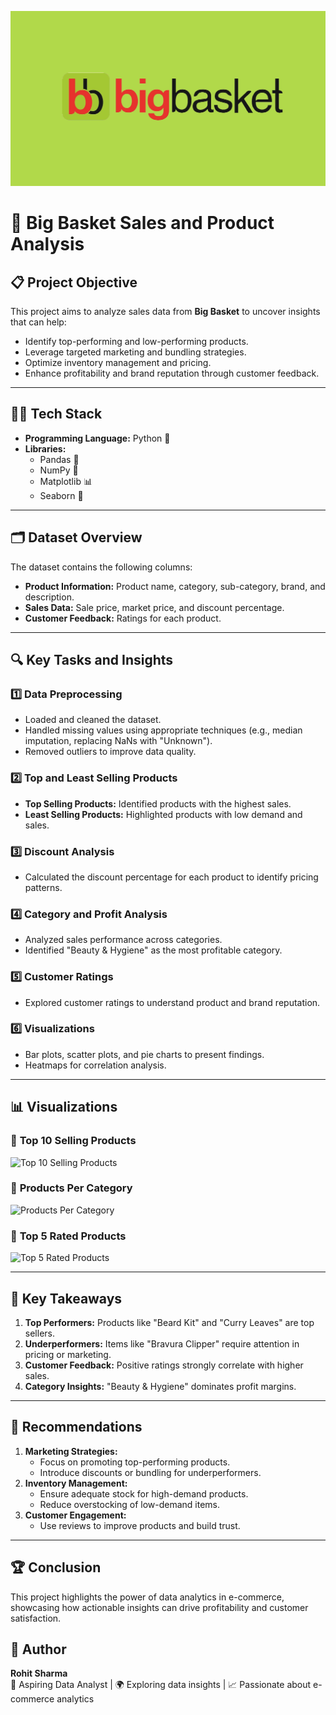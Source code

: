 ![big_basket](https://github.com/rohit6196/python-Big_Basket_analysis/blob/main/Big-basket-01.webp)

# 🛒 **Big Basket Sales and Product Analysis**

## 📋 **Project Objective**
This project aims to analyze sales data from **Big Basket** to uncover insights that can help:
- Identify top-performing and low-performing products.
- Leverage targeted marketing and bundling strategies.
- Optimize inventory management and pricing.
- Enhance profitability and brand reputation through customer feedback.

---

## 🧑‍💻 **Tech Stack**
- **Programming Language:** Python 🐍
- **Libraries:** 
  - Pandas 🐼
  - NumPy 🔢
  - Matplotlib 📊
  - Seaborn 🌈

---

## 🗂 **Dataset Overview**
The dataset contains the following columns:
- **Product Information:** Product name, category, sub-category, brand, and description.
- **Sales Data:** Sale price, market price, and discount percentage.
- **Customer Feedback:** Ratings for each product.

---

## 🔍 **Key Tasks and Insights**
### 1️⃣ **Data Preprocessing**
- Loaded and cleaned the dataset.
- Handled missing values using appropriate techniques (e.g., median imputation, replacing NaNs with "Unknown").
- Removed outliers to improve data quality.

### 2️⃣ **Top and Least Selling Products**
- **Top Selling Products:** Identified products with the highest sales.
- **Least Selling Products:** Highlighted products with low demand and sales.

### 3️⃣ **Discount Analysis**
- Calculated the discount percentage for each product to identify pricing patterns.

### 4️⃣ **Category and Profit Analysis**
- Analyzed sales performance across categories.
- Identified "Beauty & Hygiene" as the most profitable category.

### 5️⃣ **Customer Ratings**
- Explored customer ratings to understand product and brand reputation.

### 6️⃣ **Visualizations**
- Bar plots, scatter plots, and pie charts to present findings.
- Heatmaps for correlation analysis.

---

## 📊 **Visualizations**
### 🔹 **Top 10 Selling Products**
![Top 10 Selling Products](link_to_image)

### 🔹 **Products Per Category**
![Products Per Category](link_to_image)

### 🔹 **Top 5 Rated Products**
![Top 5 Rated Products](link_to_image)

---

## 🔑 **Key Takeaways**
1. **Top Performers:** Products like "Beard Kit" and "Curry Leaves" are top sellers.
2. **Underperformers:** Items like "Bravura Clipper" require attention in pricing or marketing.
3. **Customer Feedback:** Positive ratings strongly correlate with higher sales.
4. **Category Insights:** "Beauty & Hygiene" dominates profit margins.

---

## 📢 **Recommendations**
1. **Marketing Strategies:**
   - Focus on promoting top-performing products.
   - Introduce discounts or bundling for underperformers.
2. **Inventory Management:**
   - Ensure adequate stock for high-demand products.
   - Reduce overstocking of low-demand items.
3. **Customer Engagement:**
   - Use reviews to improve products and build trust.

---

## 🏆 **Conclusion**
This project highlights the power of data analytics in e-commerce, showcasing how actionable insights can drive profitability and customer satisfaction.



## 📝 **Author**
**Rohit Sharma**  
💼 Aspiring Data Analyst | 🌍 Exploring data insights | 📈 Passionate about e-commerce analytics  

